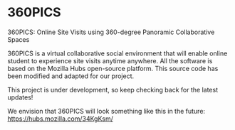 # 360PICS
360PICS: Online Site Visits using 360-degree Panoramic Collaborative Spaces

360PICS is a virtual collaborative social environment that will enable online student to experience site visits anytime anywhere. All the software is based on the Mozilla Hubs open-source platform. This source code has been modified and adapted for our project.

This project is under development, so keep checking back for the latest updates!

We envision that 360PICS will look something like this in the future: https://hubs.mozilla.com/34KgKsm/

